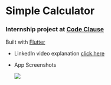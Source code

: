 # Simple Calculator

### Internship project at [Code Clause](https://internshipcodeclause.com/)


Built with [Flutter](https://flutter.dev)

- LinkedIn video explanation [click here](https://linkedin.com)
- App Screenshots
  
  <img src=/>

